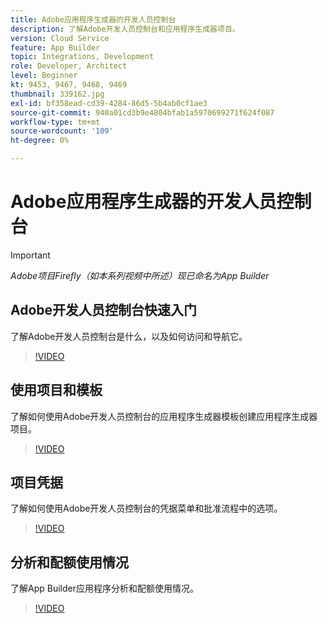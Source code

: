 ```yaml
---
title: Adobe应用程序生成器的开发人员控制台
description: 了解Adobe开发人员控制台和应用程序生成器项目。
version: Cloud Service
feature: App Builder
topic: Integrations, Development
role: Developer, Architect
level: Beginner
kt: 9453, 9467, 9468, 9469
thumbnail: 339162.jpg
exl-id: bf358ead-cd39-4284-86d5-5b4ab0cf1ae3
source-git-commit: 940a01cd3b9e4804bfab1a5970699271f624f087
workflow-type: tm+mt
source-wordcount: '109'
ht-degree: 0%

---
```


# Adobe应用程序生成器的开发人员控制台

>[!IMPORTANT]
>
> _Adobe项目Firefly（如本系列视频中所述）现已命名为App Builder_

## Adobe开发人员控制台快速入门

了解Adobe开发人员控制台是什么，以及如何访问和导航它。

>[!VIDEO](https://video.tv.adobe.com/v/339162/?quality=12&learn=on)

## 使用项目和模板

了解如何使用Adobe开发人员控制台的应用程序生成器模板创建应用程序生成器项目。

>[!VIDEO](https://video.tv.adobe.com/v/339163/?quality=12&learn=on)

## 项目凭据

了解如何使用Adobe开发人员控制台的凭据菜单和批准流程中的选项。

>[!VIDEO](https://video.tv.adobe.com/v/339164/?quality=12&learn=on)

## 分析和配额使用情况

了解App Builder应用程序分析和配额使用情况。

>[!VIDEO](https://video.tv.adobe.com/v/339165/?quality=12&learn=on)

